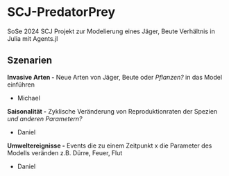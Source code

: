 # SCJ-PredatorPrey

SoSe 2024 SCJ Projekt zur Modelierung eines Jäger, Beute Verhältnis in Julia mit Agents.jl

## Szenarien

**Invasive Arten -**
Neue Arten von Jäger, Beute oder *Pflanzen?* in das Model einführen
- Michael

**Saisonalität -**
Zyklische Veränderung von Reproduktionraten der Spezien *und anderen Parametern?*
- Daniel

**Umweltereignisse -**
Events die zu einem Zeitpunkt x die Parameter des Modells veränden z.B. Dürre, Feuer, Flut  
- Daniel
